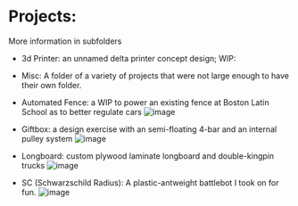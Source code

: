 # Projects: 
More information in subfolders

- 3d Printer: an unnamed delta printer concept design; WIP:
  
- Misc: A folder of a variety of projects that were not large enough to have their own folder.

- Automated Fence: a WIP to power an existing fence at Boston Latin School as to better regulate cars
  ![image](https://github.com/user-attachments/assets/9a8e91dd-3639-48a4-99fb-368e40ff79e5)


- Giftbox: a design exercise with an semi-floating 4-bar and an internal pulley system
  ![image](https://github.com/aRandomHumanoid/CAD/assets/51519362/33dd6d7e-90d4-44e1-b0bc-6a79cef57d32)


- Longboard: custom plywood laminate longboard and double-kingpin trucks
![image](https://github.com/aRandomHumanoid/CAD/assets/51519362/54ffbf5e-3a77-4e04-9438-4fe8e92382c4)


- SC (Schwarzschild Radius): A plastic-antweight battlebot I took on for fun.
![image](https://github.com/aRandomHumanoid/CAD/assets/51519362/6624c545-8954-4b41-81c6-bc0a0f522ebd)

